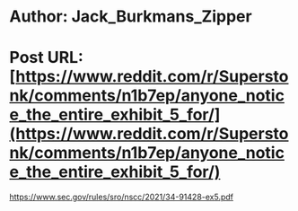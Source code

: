 # Author: Jack_Burkmans_Zipper
# Post URL: [https://www.reddit.com/r/Superstonk/comments/n1b7ep/anyone_notice_the_entire_exhibit_5_for/](https://www.reddit.com/r/Superstonk/comments/n1b7ep/anyone_notice_the_entire_exhibit_5_for/)


https://www.sec.gov/rules/sro/nscc/2021/34-91428-ex5.pdf